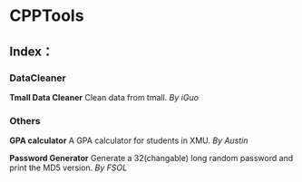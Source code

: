 # CPPTools


## Index：

### DataCleaner

**Tmall Data Cleaner**          Clean data from tmall. *By iGuo*

### Others

**GPA calculator**				A GPA calculator for students in XMU. 		*By Austin*

**Password Generator**			Generate a 32(changable) long random password and print the MD5 version. 		*By FSOL*
